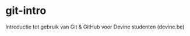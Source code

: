 git-intro
=========

Introductie tot gebruik van Git &amp; GitHub voor Devine studenten (devine.be)
